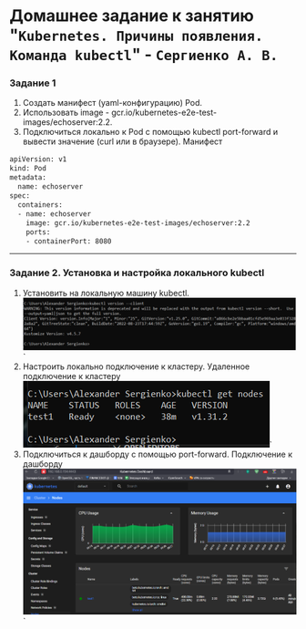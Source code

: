 # Домашнее задание к занятию "`Kubernetes. Причины появления. Команда kubectl`" - `Сергиенко А. В.`

### Задание 1
1. Создать манифест (yaml-конфигурацию) Pod.
2. Использовать image - gcr.io/kubernetes-e2e-test-images/echoserver:2.2.
3. Подключиться локально к Pod с помощью kubectl port-forward и вывести значение (curl или в браузере).
Манифест
```
apiVersion: v1
kind: Pod
metadata:
  name: echoserver
spec:
  containers:
  - name: echoserver
    image: gcr.io/kubernetes-e2e-test-images/echoserver:2.2
    ports:
    - containerPort: 8080
```

---

### Задание 2. Установка и настройка локального kubectl
1. Установить на локальную машину kubectl.  
![kubectl](https://github.com/SashkaSer/kuber/blob/main/1.1/images/kubctl_win.png)`
3. Настроить локально подключение к кластеру.
Удаленное подключение к кластеру  
![getnodes](https://github.com/SashkaSer/kuber/blob/main/1.1/images/getnodes.png)`
3. Подключиться к дашборду с помощью port-forward.
Подключение к дашборду  
![dashboard](https://github.com/SashkaSer/kuber/blob/main/1.1/images/dashboard.png)`  
